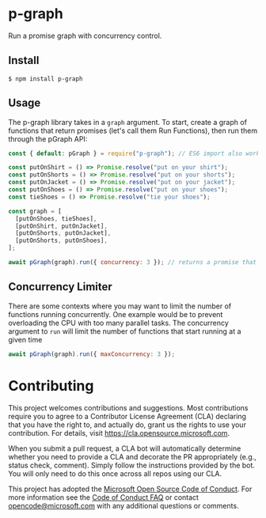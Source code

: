 # p-graph

Run a promise graph with concurrency control.

## Install

```
$ npm install p-graph
```

## Usage

The p-graph library takes in a `graph` argument. To start, create a graph of functions that return promises (let's call them Run Functions), then run them through the pGraph API:

```js
const { default: pGraph } = require("p-graph"); // ES6 import also works: import pGraph from 'p-graph';

const putOnShirt = () => Promise.resolve("put on your shirt");
const putOnShorts = () => Promise.resolve("put on your shorts");
const putOnJacket = () => Promise.resolve("put on your jacket");
const putOnShoes = () => Promise.resolve("put on your shoes");
const tieShoes = () => Promise.resolve("tie your shoes");

const graph = [
  [putOnShoes, tieShoes],
  [putOnShirt, putOnJacket],
  [putOnShorts, putOnJacket],
  [putOnShorts, putOnShoes],
];

await pGraph(graph).run({ concurrency: 3 }); // returns a promise that will resolve when all the tasks are done from this graph in order
```

## Concurrency Limiter

There are some contexts where you may want to limit the number of functions running concurrently. One example would be to prevent overloading the CPU with too many parallel tasks. The concurrency argument to `run` will limit the number of functions that start running at a given time

```js
await pGraph(graph).run({ maxConcurrency: 3 });
```

# Contributing

This project welcomes contributions and suggestions. Most contributions require you to agree to a
Contributor License Agreement (CLA) declaring that you have the right to, and actually do, grant us
the rights to use your contribution. For details, visit https://cla.opensource.microsoft.com.

When you submit a pull request, a CLA bot will automatically determine whether you need to provide
a CLA and decorate the PR appropriately (e.g., status check, comment). Simply follow the instructions
provided by the bot. You will only need to do this once across all repos using our CLA.

This project has adopted the [Microsoft Open Source Code of Conduct](https://opensource.microsoft.com/codeofconduct/).
For more information see the [Code of Conduct FAQ](https://opensource.microsoft.com/codeofconduct/faq/) or
contact [opencode@microsoft.com](mailto:opencode@microsoft.com) with any additional questions or comments.
